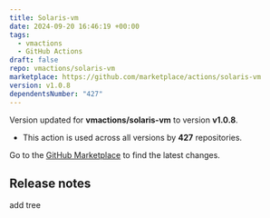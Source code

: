 ```yaml
---
title: Solaris-vm
date: 2024-09-20 16:46:19 +00:00
tags:
  - vmactions
  - GitHub Actions
draft: false
repo: vmactions/solaris-vm
marketplace: https://github.com/marketplace/actions/solaris-vm
version: v1.0.8
dependentsNumber: "427"
---
```



Version updated for **vmactions/solaris-vm** to version **v1.0.8**.
- This action is used across all versions by **427** repositories.

Go to the [GitHub Marketplace](https://github.com/marketplace/actions/solaris-vm) to find the latest changes.

## Release notes

add tree
